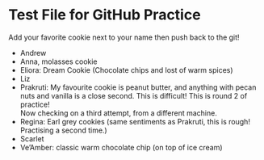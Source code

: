 # Test File for GitHub Practice

Add your favorite cookie next to your name then push back to the git!

- Andrew
- Anna, molasses cookie
- Eliora: Dream Cookie (Chocolate chips and lost of warm spices)
- Liz
- Prakruti: My favourite cookie is peanut butter, and anything with pecan nuts and vanilla is a close second. This is difficult!
This is round 2 of practice! <br> Now checking on a third attempt, from a different machine.
- Regina: Earl grey cookies (same sentiments as Prakruti, this is rough! Practising a second time.)
- Scarlet
- Ve’Amber: classic warm chocolate chip (on top of ice cream)
